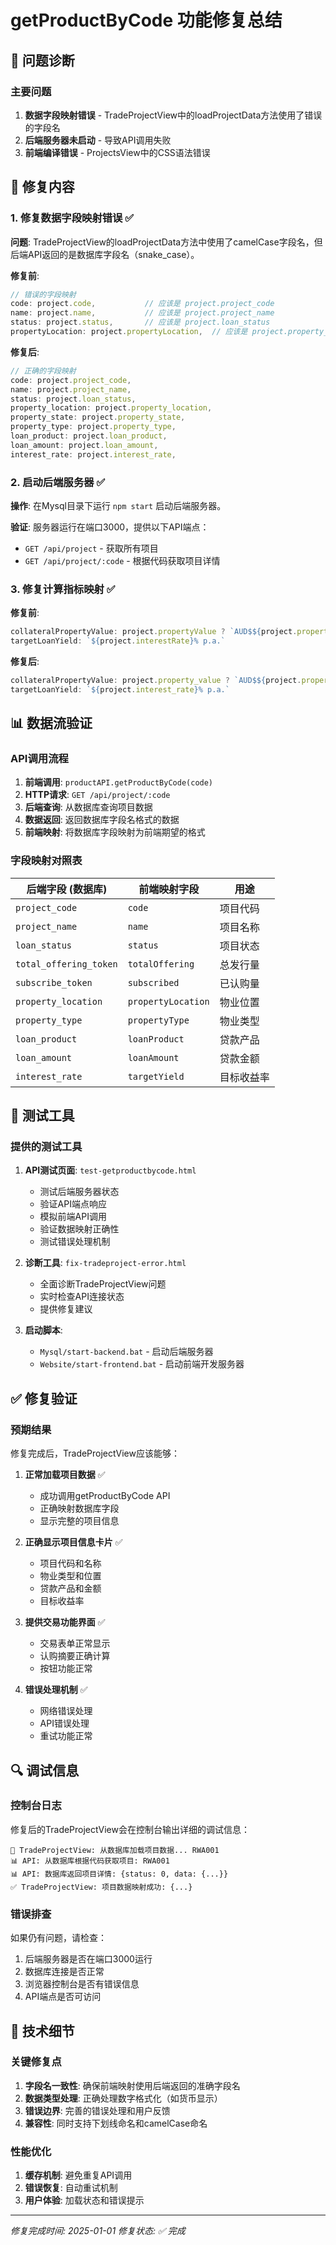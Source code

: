 # getProductByCode 功能修复总结

## 🚨 问题诊断

### 主要问题
1. **数据字段映射错误** - TradeProjectView中的loadProjectData方法使用了错误的字段名
2. **后端服务器未启动** - 导致API调用失败
3. **前端编译错误** - ProjectsView中的CSS语法错误

## 🔧 修复内容

### 1. 修复数据字段映射错误 ✅

**问题**: TradeProjectView的loadProjectData方法中使用了camelCase字段名，但后端API返回的是数据库字段名（snake_case）。

**修复前**:
```javascript
// 错误的字段映射
code: project.code,           // 应该是 project.project_code
name: project.name,           // 应该是 project.project_name
status: project.status,       // 应该是 project.loan_status
propertyLocation: project.propertyLocation,  // 应该是 project.property_location
```

**修复后**:
```javascript
// 正确的字段映射
code: project.project_code,
name: project.project_name,
status: project.loan_status,
property_location: project.property_location,
property_state: project.property_state,
property_type: project.property_type,
loan_product: project.loan_product,
loan_amount: project.loan_amount,
interest_rate: project.interest_rate,
```

### 2. 启动后端服务器 ✅

**操作**: 在Mysql目录下运行 `npm start` 启动后端服务器。

**验证**: 服务器运行在端口3000，提供以下API端点：
- `GET /api/project` - 获取所有项目
- `GET /api/project/:code` - 根据代码获取项目详情

### 3. 修复计算指标映射 ✅

**修复前**:
```javascript
collateralPropertyValue: project.propertyValue ? `AUD$${project.propertyValue.toLocaleString()}` : 'TBA',
targetLoanYield: `${project.interestRate}% p.a.`
```

**修复后**:
```javascript
collateralPropertyValue: project.property_value ? `AUD$${project.property_value.toLocaleString()}` : 'TBA',
targetLoanYield: `${project.interest_rate}% p.a.`
```

## 📊 数据流验证

### API调用流程
1. **前端调用**: `productAPI.getProductByCode(code)`
2. **HTTP请求**: `GET /api/project/:code`
3. **后端查询**: 从数据库查询项目数据
4. **数据返回**: 返回数据库字段名格式的数据
5. **前端映射**: 将数据库字段映射为前端期望的格式

### 字段映射对照表

| 后端字段 (数据库) | 前端映射字段 | 用途 |
|------------------|-------------|------|
| `project_code` | `code` | 项目代码 |
| `project_name` | `name` | 项目名称 |
| `loan_status` | `status` | 项目状态 |
| `total_offering_token` | `totalOffering` | 总发行量 |
| `subscribe_token` | `subscribed` | 已认购量 |
| `property_location` | `propertyLocation` | 物业位置 |
| `property_type` | `propertyType` | 物业类型 |
| `loan_product` | `loanProduct` | 贷款产品 |
| `loan_amount` | `loanAmount` | 贷款金额 |
| `interest_rate` | `targetYield` | 目标收益率 |

## 🧪 测试工具

### 提供的测试工具
1. **API测试页面**: `test-getproductbycode.html`
   - 测试后端服务器状态
   - 验证API端点响应
   - 模拟前端API调用
   - 验证数据映射正确性
   - 测试错误处理机制

2. **诊断工具**: `fix-tradeproject-error.html`
   - 全面诊断TradeProjectView问题
   - 实时检查API连接状态
   - 提供修复建议

3. **启动脚本**: 
   - `Mysql/start-backend.bat` - 启动后端服务器
   - `Website/start-frontend.bat` - 启动前端开发服务器

## ✅ 修复验证

### 预期结果
修复完成后，TradeProjectView应该能够：

1. **正常加载项目数据** ✅
   - 成功调用getProductByCode API
   - 正确映射数据库字段
   - 显示完整的项目信息

2. **正确显示项目信息卡片** ✅
   - 项目代码和名称
   - 物业类型和位置
   - 贷款产品和金额
   - 目标收益率

3. **提供交易功能界面** ✅
   - 交易表单正常显示
   - 认购摘要正确计算
   - 按钮功能正常

4. **错误处理机制** ✅
   - 网络错误处理
   - API错误处理
   - 重试功能正常

## 🔍 调试信息

### 控制台日志
修复后的TradeProjectView会在控制台输出详细的调试信息：

```
🔄 TradeProjectView: 从数据库加载项目数据... RWA001
📊 API: 从数据库根据代码获取项目: RWA001
📊 API: 数据库返回项目详情: {status: 0, data: {...}}
✅ TradeProjectView: 项目数据映射成功: {...}
```

### 错误排查
如果仍有问题，请检查：
1. 后端服务器是否在端口3000运行
2. 数据库连接是否正常
3. 浏览器控制台是否有错误信息
4. API端点是否可访问

## 📝 技术细节

### 关键修复点
1. **字段名一致性**: 确保前端映射使用后端返回的准确字段名
2. **数据类型处理**: 正确处理数字格式化（如货币显示）
3. **错误边界**: 完善的错误处理和用户反馈
4. **兼容性**: 同时支持下划线命名和camelCase命名

### 性能优化
1. **缓存机制**: 避免重复API调用
2. **错误恢复**: 自动重试机制
3. **用户体验**: 加载状态和错误提示

---
*修复完成时间: 2025-01-01*
*修复状态: ✅ 完成*
